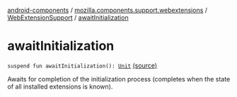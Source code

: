 [android-components](../../index.md) / [mozilla.components.support.webextensions](../index.md) / [WebExtensionSupport](index.md) / [awaitInitialization](./await-initialization.md)

# awaitInitialization

`suspend fun awaitInitialization(): `[`Unit`](https://kotlinlang.org/api/latest/jvm/stdlib/kotlin/-unit/index.html) [(source)](https://github.com/mozilla-mobile/android-components/blob/master/components/support/webextensions/src/main/java/mozilla/components/support/webextensions/WebExtensionSupport.kt#L197)

Awaits for completion of the initialization process (completes when the
state of all installed extensions is known).

